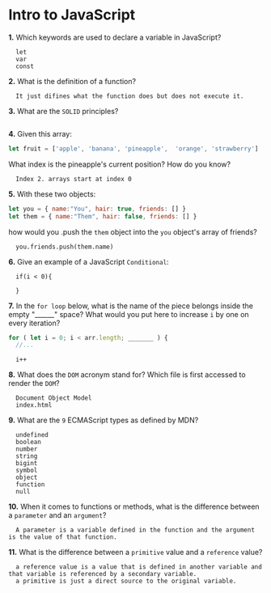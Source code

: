 # Intro to JavaScript

**1.** Which keywords are used to declare a variable in JavaScript?
<!-- enter you answer in the space below -->
```
  let
  var
  const
```
**2.** What is the definition of a function?
<!-- enter you answer in the space below -->
```
  It just difines what the function does but does not execute it.
```
**3.** What are the `SOLID` principles?
<!-- enter you answer in the space below -->
```

```
**4.** Given this array: 
```js
let fruit = ['apple', 'banana', 'pineapple',  'orange', 'strawberry']
``` 
What index is the pineapple's current position? How do you know?
<!-- enter you answer in the space below -->
```
  Index 2. arrays start at index 0
```
**5.** With these two objects: 
```js
let you = { name:"You", hair: true, friends: [] }
let them = { name:"Them", hair: false, friends: [] }
```
how would you .push the `them` object into the `you` object's array of friends?
<!-- enter you answer in the space below -->
```
  you.friends.push(them.name)
```

**6.** Give an example of a JavaScript `Conditional`:
<!-- enter you answer in the space below -->
```
  if(i < 0){

  }
```
**7.** In the `for loop` below, what is the name of the piece belongs inside the empty "______" space? What would you put here to increase `i` by one on every iteration?
```js
for ( let i = 0; i < arr.length; _______ ) {
  //...
```
<!-- enter you answer in the space below -->
```
  i++
```
**8.** What does the `DOM` acronym stand for? Which file is first accessed to render the `DOM`?
<!-- enter you answer in the space below -->
```
  Document Object Model
  index.html
```

**9.** What are the `9` ECMAScript types as defined by MDN?
<!-- enter you answer in the space below -->
```
  undefined
  boolean
  number
  string
  bigint
  symbol
  object
  function
  null
```
**10.** When it comes to functions or methods, what is the difference between a `parameter` and an `argument`?
<!-- enter you answer in the space below -->
```
  A parameter is a variable defined in the function and the argument is the value of that function.
```
**11.** What is the difference between a `primitive` value and a `reference` value?
<!-- enter you answer in the space below -->
```
  a reference value is a value that is defined in another variable and that variable is referenced by a secondary variable.
  a primitive is just a direct source to the original variable.
```
